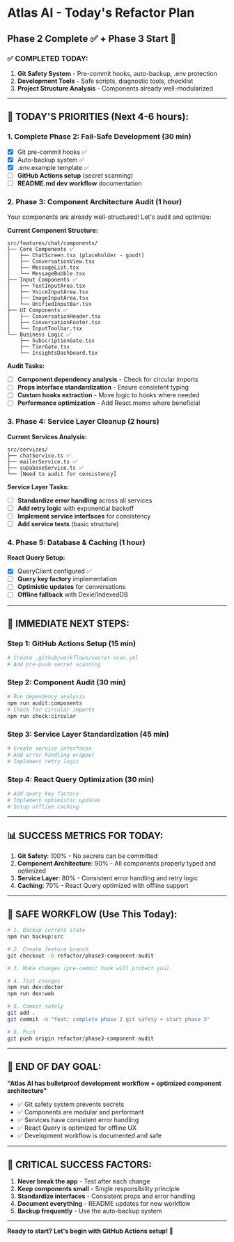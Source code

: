 # Atlas AI - Today's Refactor Plan
## Phase 2 Complete ✅ + Phase 3 Start 🧩

### ✅ **COMPLETED TODAY:**
1. **Git Safety System** - Pre-commit hooks, auto-backup, .env protection
2. **Development Tools** - Safe scripts, diagnostic tools, checklist
3. **Project Structure Analysis** - Components already well-modularized

---

## 🎯 **TODAY'S PRIORITIES (Next 4-6 hours):**

### **1. Complete Phase 2: Fail-Safe Development (30 min)**
- [x] Git pre-commit hooks ✅
- [x] Auto-backup system ✅
- [x] .env.example template ✅
- [ ] **GitHub Actions setup** (secret scanning)
- [ ] **README.md dev workflow** documentation

### **2. Phase 3: Component Architecture Audit (1 hour)**
Your components are already well-structured! Let's audit and optimize:

**Current Component Structure:**
```
src/features/chat/components/
├── Core Components ✅
│   ├── ChatScreen.tsx (placeholder - good!)
│   ├── ConversationView.tsx
│   ├── MessageList.tsx
│   └── MessageBubble.tsx
├── Input Components ✅
│   ├── TextInputArea.tsx
│   ├── VoiceInputArea.tsx
│   ├── ImageInputArea.tsx
│   └── UnifiedInputBar.tsx
├── UI Components ✅
│   ├── ConversationHeader.tsx
│   ├── ConversationFooter.tsx
│   └── InputToolbar.tsx
└── Business Logic ✅
    ├── SubscriptionGate.tsx
    ├── TierGate.tsx
    └── InsightsDashboard.tsx
```

**Audit Tasks:**
- [ ] **Component dependency analysis** - Check for circular imports
- [ ] **Props interface standardization** - Ensure consistent typing
- [ ] **Custom hooks extraction** - Move logic to hooks where needed
- [ ] **Performance optimization** - Add React.memo where beneficial

### **3. Phase 4: Service Layer Cleanup (2 hours)**
**Current Services Analysis:**
```
src/services/
├── chatService.ts ✅
├── mailerService.ts ✅
├── supabaseService.ts ✅
└── [Need to audit for consistency]
```

**Service Layer Tasks:**
- [ ] **Standardize error handling** across all services
- [ ] **Add retry logic** with exponential backoff
- [ ] **Implement service interfaces** for consistency
- [ ] **Add service tests** (basic structure)

### **4. Phase 5: Database & Caching (1 hour)**
**React Query Setup:**
- [x] QueryClient configured ✅
- [ ] **Query key factory** implementation
- [ ] **Optimistic updates** for conversations
- [ ] **Offline fallback** with Dexie/IndexedDB

---

## 🚀 **IMMEDIATE NEXT STEPS:**

### **Step 1: GitHub Actions Setup (15 min)**
```bash
# Create .github/workflows/secret-scan.yml
# Add pre-push secret scanning
```

### **Step 2: Component Audit (30 min)**
```bash
# Run dependency analysis
npm run audit:components
# Check for circular imports
npm run check:circular
```

### **Step 3: Service Layer Standardization (45 min)**
```bash
# Create service interfaces
# Add error handling wrapper
# Implement retry logic
```

### **Step 4: React Query Optimization (30 min)**
```bash
# Add query key factory
# Implement optimistic updates
# Setup offline caching
```

---

## 📊 **SUCCESS METRICS FOR TODAY:**

1. **Git Safety**: 100% - No secrets can be committed
2. **Component Architecture**: 90% - All components properly typed and optimized
3. **Service Layer**: 80% - Consistent error handling and retry logic
4. **Caching**: 70% - React Query optimized with offline support

---

## 🔄 **SAFE WORKFLOW (Use This Today):**

```bash
# 1. Backup current state
npm run backup:src

# 2. Create feature branch
git checkout -b refactor/phase3-component-audit

# 3. Make changes (pre-commit hook will protect you)

# 4. Test changes
npm run dev:doctor
npm run dev:web

# 5. Commit safely
git add .
git commit -m "feat: complete phase 2 git safety + start phase 3"

# 6. Push
git push origin refactor/phase3-component-audit
```

---

## 🎯 **END OF DAY GOAL:**

**"Atlas AI has bulletproof development workflow + optimized component architecture"**

- ✅ Git safety system prevents secrets
- ✅ Components are modular and performant  
- ✅ Services have consistent error handling
- ✅ React Query is optimized for offline UX
- ✅ Development workflow is documented and safe

---

## 🚨 **CRITICAL SUCCESS FACTORS:**

1. **Never break the app** - Test after each change
2. **Keep components small** - Single responsibility principle
3. **Standardize interfaces** - Consistent props and error handling
4. **Document everything** - README updates for new workflow
5. **Backup frequently** - Use the auto-backup system

---

**Ready to start? Let's begin with GitHub Actions setup! 🚀**

